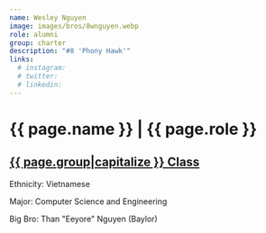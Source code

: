 ```yaml
---
name: Wesley Nguyen
image: images/bros/8wnguyen.webp
role: alumni
group: charter
description: "#8 'Phony Hawk'"
links:
  # instagram: 
  # twitter: 
  # linkedin: 
---
```


# {{ page.name }} | {{ page.role }} 
    
## [{{ page.group|capitalize }} Class](/brothers/{{page.group}}s)
    
Ethnicity: Vietnamese

Major: Computer Science and Engineering

Big Bro: Than "Eeyore" Nguyen (Baylor)


